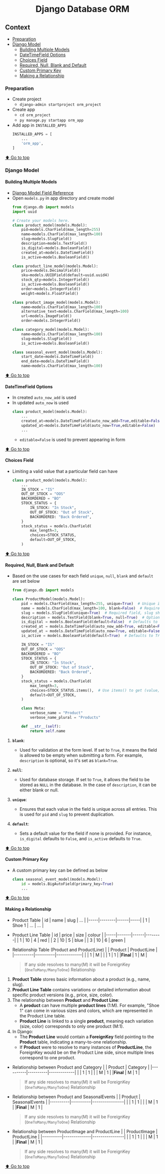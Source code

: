<div align="center">
<h1>Django Database ORM</h1>
</div>

## Context
- [Preparation](#preparation)
- [Django Model](#django-model)
    - [Building Multiple Models](#building-multiple-models)
    - [DateTimeField Options](#datetimefield-options)
    - [Choices Field](#choices-field)
    - [Required, Null, Blank and Default](#required-null-blank-and-default)
    - [Custom Primary Key](#custom-primary-key)
    - [Making a Relationship](#making-a-relationship)

### Preparation
- Create project 
    - `django-admin startproject orm_project`
- Create app 
    - `cd orm_project`
    - `py manage.py startapp orm_app`
- Add app in `INSTALLED_APPS`
    ```py
    INSTALLED_APPS = [
        ...
        'orm_app',
    ]
    ```

[⬆️ Go to top](#context)

### Django Model
#### Building Multiple Models
- [Django Model Field Reference](https://docs.djangoproject.com/en/5.1/ref/models/fields/)
- Open `models.py` in app directory and create model
    ```py
    from django.db import models
    import uuid

    # Create your models here.
    class product_model(models.Model):
        pid=models.CharField(max_length=255)
        name=models.CharField(max_length=100)
        slug=models.SlugField()
        description=models.TextField()
        is_digital=models.BooleanField()
        created_at=models.DateTimeField()
        is_active=models.BooleanField()

    class product_line_model(models.Model):
        price=models.DecimalField()
        sku=models.UUIDField(default=uuid.uuid4)
        stock_qty=models.IntegerField()
        is_active=models.BooleanField()
        order=models.IntegerField()
        weight=models.FloatField()

    class product_image_model(models.Model):
        name=models.CharField(max_length=100)
        alternative_text=models.CharField(max_length=100)
        url=models.ImageField()
        order=models.IntegerField()

    class category_model(models.Model):
        name=models.CharField(max_length=100)
        slug=models.SlugField()
        is_active=models.BooleanField()

    class seasonal_event_model(models.Model):
        start_date=models.DateTimeField()
        end_date=models.DateTimeField()
        name=models.CharField(max_length=100)
    ```

[⬆️ Go to top](#context)

#### DateTimeField Options
- In created `auto_now_add` is used
- In updated `auto_now` is used
    ```py
    class product_model(models.Model):
        ...
        created_at=models.DateTimeField(auto_now_add=True,editable=False)
        updated_at=models.DateTimeField(auto_now=True,editable=False)
        ...
    ```
    - `editable=False` is used to prevent appearing in form 

[⬆️ Go to top](#context)

#### Choices Field
- Limiting a valid value that a particular field can have
    ```py
    class product_model(models.Model):
        ...
        IN_STOCK = "IS"
        OUT_OF_STOCK = "OOS"
        BACKORDERED = "BO"
        STOCK_STATUS = {
            IN_STOCK: "In Stock",
            OUT_OF_STOCK: "Out of Stock",
            BACKORDERED: "Back Ordered",
        }
        stock_status = models.CharField(
            max_length=3,
            choices=STOCK_STATUS,
            default=OUT_OF_STOCK,
        )
    ```

[⬆️ Go to top](#context)

#### Required, Null, Blank and Default
- Based on the use cases for each field `unique`, `null`, `blank` and `default` are set below
    ```py
    from django.db import models

    class ProductModel(models.Model):
        pid = models.CharField(max_length=255, unique=True)  # Unique identifier, required
        name = models.CharField(max_length=100, blank=False)  # Required field, cannot be blank
        slug = models.SlugField(unique=True)  # Required field, slug should be unique
        description = models.TextField(blank=True, null=True)  # Optional field, can be blank or null
        is_digital = models.BooleanField(default=False)  # Defaults to False, required field
        created_at = models.DateTimeField(auto_now_add=True, editable=False)  # Automatically set on creation
        updated_at = models.DateTimeField(auto_now=True, editable=False)  # Automatically set on update
        is_active = models.BooleanField(default=True)  # Defaults to True, required field

        IN_STOCK = "IS"
        OUT_OF_STOCK = "OOS"
        BACKORDERED = "BO"
        STOCK_STATUS = {
            IN_STOCK: "In Stock",
            OUT_OF_STOCK: "Out of Stock",
            BACKORDERED: "Back Ordered",
        }
        stock_status = models.CharField(
            max_length=3,
            choices=STOCK_STATUS.items(),  # Use items() to get (value, label) pairs
            default=OUT_OF_STOCK,
        )

        class Meta:
            verbose_name = "Product"
            verbose_name_plural = "Products"

        def __str__(self):
            return self.name
    ```
1. **`blank`**: 
   - Used for validation at the form level. If set to `True`, it means the field is allowed to be empty when submitting a form. For example, `description` is optional, so it's set as `blank=True`.

2. **`null`**:
   - Used for database storage. If set to `True`, it allows the field to be stored as `NULL` in the database. In the case of `description`, it can be either blank or null.

3. **`unique`**:
   - Ensures that each value in the field is unique across all entries. This is used for `pid` and `slug` to prevent duplication.

4. **`default`**:
   - Sets a default value for the field if none is provided. For instance, `is_digital` defaults to `False`, and `is_active` defaults to `True`.

[⬆️ Go to top](#context)

#### Custom Primary Key
- A custom primary key can be defined as below  
    ```py
    class seasonal_event_model(models.Model):
        id = models.BigAutoField(primary_key=True)
        ...
    ```

[⬆️ Go to top](#context)

#### Making a Relationship
- Product Table
    | id  | name   | slug | ... |
    |-----|--------|------|-----|
    | 1   | Shoe 1 | ...  | ... |

- Product Line Table
    | id  | price | size | colour |
    |-----|-------|------|--------|
    | 1   | 10    | 4    | red    |
    | 2   | 10    | 5    | blue   |
    | 3   | 10    | 6    | green  |

- Relationship Table (Product and ProductLine)
    |          | Product  | ProductLine |
    |----------|----------|-------------|
    |          | 1        | M           |
    |          | 1        | 1           |
    |**Final** | 1        | M           |
    > If any side resolves to many(M) it will be ForeignKey (`OneToMany/ManyToOne`) Relationship

1. **Product Table** stores basic information about a product (e.g., name, slug).
2. **Product Line Table** contains variations or detailed information about specific product versions (e.g., price, size, color).
3. The relationship between **Product** and **Product Line**:
   - A **product** can have multiple **product lines** (1:M). For example, "Shoe 1" can come in various sizes and colors, which are represented in the Product Line table.
   - **Product Line** is linked to a single **product**, meaning each variation (size, color) corresponds to only one product (M:1).
4. In Django:
   - The **Product Line** would contain a **ForeignKey** field pointing to the **Product** table, indicating a many-to-one relationship.
   - If **Product** were to resolve to many instances of **ProductLine**, the ForeignKey would be on the Product Line side, since multiple lines correspond to one product.

- Relationship between Product and Category
    |          | Product  | Category    |
    |----------|----------|-------------|
    |          | 1        | 1           |
    |          | M        | 1           |
    |**Final** | M        | 1           |
    > If any side resolves to many(M) it will be ForeignKey (`OneToMany/ManyToOne`) Relationship

- Relationship between Product and SeasonalEvents
    |          | Product  | SeasonalEvents |
    |----------|----------|----------------|
    |          | 1        | 1              |
    |          | M        | 1              |
    |**Final** | M        | 1              |
    > If any side resolves to many(M) it will be ForeignKey (`OneToMany/ManyToOne`) Relationship

- Relationship between ProductImage and ProductLine
    |          | ProductImage | ProductLine    |
    |----------|--------------|----------------|
    |          | 1            | 1              |
    |          | M            | 1              |
    |**Final** | M            | 1              |
    > If any side resolves to many(M) it will be ForeignKey (`OneToMany/ManyToOne`) Relationship

[⬆️ Go to top](#context)